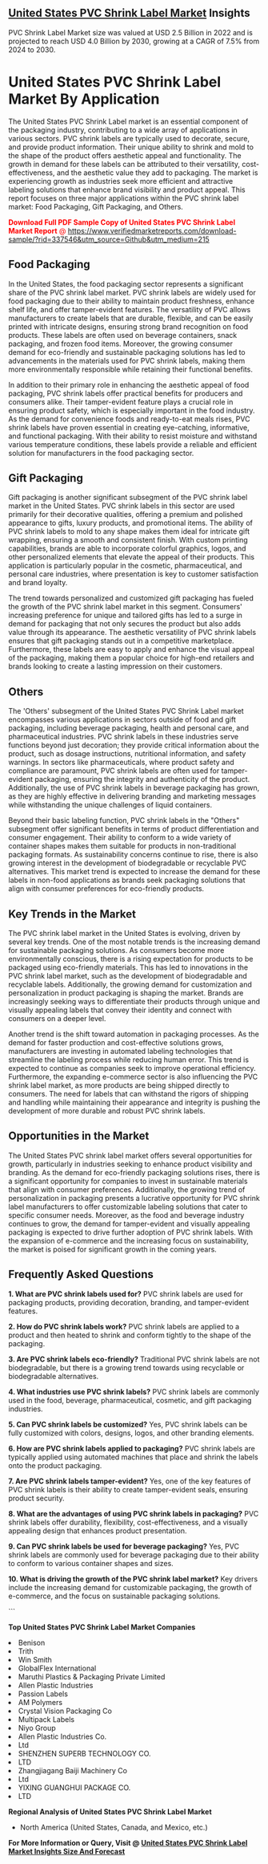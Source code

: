 <h2><a href="https://www.verifiedmarketreports.com/download-sample/?rid=337546&amp;utm_source=Github&amp;utm_medium=215" target="_blank">United States PVC Shrink Label Market</a> Insights</h2><p>PVC Shrink Label Market size was valued at USD 2.5 Billion in 2022 and is projected to reach USD 4.0 Billion by 2030, growing at a CAGR of 7.5% from 2024 to 2030.</p><p> <h1>United States PVC Shrink Label Market By Application</h1> <p>The United States PVC Shrink Label market is an essential component of the packaging industry, contributing to a wide array of applications in various sectors. PVC shrink labels are typically used to decorate, secure, and provide product information. Their unique ability to shrink and mold to the shape of the product offers aesthetic appeal and functionality. The growth in demand for these labels can be attributed to their versatility, cost-effectiveness, and the aesthetic value they add to packaging. The market is experiencing growth as industries seek more efficient and attractive labeling solutions that enhance brand visibility and product appeal. This report focuses on three major applications within the PVC shrink label market: Food Packaging, Gift Packaging, and Others. <p><span class=""><span style="color: #ff0000;"><strong>Download Full PDF Sample Copy of United States PVC Shrink Label Market Report</strong> @ </span><a href="https://www.verifiedmarketreports.com/download-sample/?rid=337546&amp;utm_source=Github&amp;utm_medium=215" target="_blank">https://www.verifiedmarketreports.com/download-sample/?rid=337546&amp;utm_source=Github&amp;utm_medium=215</a></span></p></p> <h2>Food Packaging</h2> <p>In the United States, the food packaging sector represents a significant share of the PVC shrink label market. PVC shrink labels are widely used for food packaging due to their ability to maintain product freshness, enhance shelf life, and offer tamper-evident features. The versatility of PVC allows manufacturers to create labels that are durable, flexible, and can be easily printed with intricate designs, ensuring strong brand recognition on food products. These labels are often used on beverage containers, snack packaging, and frozen food items. Moreover, the growing consumer demand for eco-friendly and sustainable packaging solutions has led to advancements in the materials used for PVC shrink labels, making them more environmentally responsible while retaining their functional benefits. <p>In addition to their primary role in enhancing the aesthetic appeal of food packaging, PVC shrink labels offer practical benefits for producers and consumers alike. Their tamper-evident feature plays a crucial role in ensuring product safety, which is especially important in the food industry. As the demand for convenience foods and ready-to-eat meals rises, PVC shrink labels have proven essential in creating eye-catching, informative, and functional packaging. With their ability to resist moisture and withstand various temperature conditions, these labels provide a reliable and efficient solution for manufacturers in the food packaging sector.</p> <h2>Gift Packaging</h2> <p>Gift packaging is another significant subsegment of the PVC shrink label market in the United States. PVC shrink labels in this sector are used primarily for their decorative qualities, offering a premium and polished appearance to gifts, luxury products, and promotional items. The ability of PVC shrink labels to mold to any shape makes them ideal for intricate gift wrapping, ensuring a smooth and consistent finish. With custom printing capabilities, brands are able to incorporate colorful graphics, logos, and other personalized elements that elevate the appeal of their products. This application is particularly popular in the cosmetic, pharmaceutical, and personal care industries, where presentation is key to customer satisfaction and brand loyalty. <p>The trend towards personalized and customized gift packaging has fueled the growth of the PVC shrink label market in this segment. Consumers' increasing preference for unique and tailored gifts has led to a surge in demand for packaging that not only secures the product but also adds value through its appearance. The aesthetic versatility of PVC shrink labels ensures that gift packaging stands out in a competitive marketplace. Furthermore, these labels are easy to apply and enhance the visual appeal of the packaging, making them a popular choice for high-end retailers and brands looking to create a lasting impression on their customers.</p> <h2>Others</h2> <p>The 'Others' subsegment of the United States PVC Shrink Label market encompasses various applications in sectors outside of food and gift packaging, including beverage packaging, health and personal care, and pharmaceutical industries. PVC shrink labels in these industries serve functions beyond just decoration; they provide critical information about the product, such as dosage instructions, nutritional information, and safety warnings. In sectors like pharmaceuticals, where product safety and compliance are paramount, PVC shrink labels are often used for tamper-evident packaging, ensuring the integrity and authenticity of the product. Additionally, the use of PVC shrink labels in beverage packaging has grown, as they are highly effective in delivering branding and marketing messages while withstanding the unique challenges of liquid containers. <p>Beyond their basic labeling function, PVC shrink labels in the "Others" subsegment offer significant benefits in terms of product differentiation and consumer engagement. Their ability to conform to a wide variety of container shapes makes them suitable for products in non-traditional packaging formats. As sustainability concerns continue to rise, there is also growing interest in the development of biodegradable or recyclable PVC alternatives. This market trend is expected to increase the demand for these labels in non-food applications as brands seek packaging solutions that align with consumer preferences for eco-friendly products.</p> <h2>Key Trends in the Market</h2> <p>The PVC shrink label market in the United States is evolving, driven by several key trends. One of the most notable trends is the increasing demand for sustainable packaging solutions. As consumers become more environmentally conscious, there is a rising expectation for products to be packaged using eco-friendly materials. This has led to innovations in the PVC shrink label market, such as the development of biodegradable and recyclable labels. Additionally, the growing demand for customization and personalization in product packaging is shaping the market. Brands are increasingly seeking ways to differentiate their products through unique and visually appealing labels that convey their identity and connect with consumers on a deeper level. <p>Another trend is the shift toward automation in packaging processes. As the demand for faster production and cost-effective solutions grows, manufacturers are investing in automated labeling technologies that streamline the labeling process while reducing human error. This trend is expected to continue as companies seek to improve operational efficiency. Furthermore, the expanding e-commerce sector is also influencing the PVC shrink label market, as more products are being shipped directly to consumers. The need for labels that can withstand the rigors of shipping and handling while maintaining their appearance and integrity is pushing the development of more durable and robust PVC shrink labels.</p> <h2>Opportunities in the Market</h2> <p>The United States PVC shrink label market offers several opportunities for growth, particularly in industries seeking to enhance product visibility and branding. As the demand for eco-friendly packaging solutions rises, there is a significant opportunity for companies to invest in sustainable materials that align with consumer preferences. Additionally, the growing trend of personalization in packaging presents a lucrative opportunity for PVC shrink label manufacturers to offer customizable labeling solutions that cater to specific consumer needs. Moreover, as the food and beverage industry continues to grow, the demand for tamper-evident and visually appealing packaging is expected to drive further adoption of PVC shrink labels. With the expansion of e-commerce and the increasing focus on sustainability, the market is poised for significant growth in the coming years.</p> <h2>Frequently Asked Questions</h2> <p><strong>1. What are PVC shrink labels used for?</strong> PVC shrink labels are used for packaging products, providing decoration, branding, and tamper-evident features.</p> <p><strong>2. How do PVC shrink labels work?</strong> PVC shrink labels are applied to a product and then heated to shrink and conform tightly to the shape of the packaging.</p> <p><strong>3. Are PVC shrink labels eco-friendly?</strong> Traditional PVC shrink labels are not biodegradable, but there is a growing trend towards using recyclable or biodegradable alternatives.</p> <p><strong>4. What industries use PVC shrink labels?</strong> PVC shrink labels are commonly used in the food, beverage, pharmaceutical, cosmetic, and gift packaging industries.</p> <p><strong>5. Can PVC shrink labels be customized?</strong> Yes, PVC shrink labels can be fully customized with colors, designs, logos, and other branding elements.</p> <p><strong>6. How are PVC shrink labels applied to packaging?</strong> PVC shrink labels are typically applied using automated machines that place and shrink the labels onto the product packaging.</p> <p><strong>7. Are PVC shrink labels tamper-evident?</strong> Yes, one of the key features of PVC shrink labels is their ability to create tamper-evident seals, ensuring product security.</p> <p><strong>8. What are the advantages of using PVC shrink labels in packaging?</strong> PVC shrink labels offer durability, flexibility, cost-effectiveness, and a visually appealing design that enhances product presentation.</p> <p><strong>9. Can PVC shrink labels be used for beverage packaging?</strong> Yes, PVC shrink labels are commonly used for beverage packaging due to their ability to conform to various container shapes and sizes.</p> <p><strong>10. What is driving the growth of the PVC shrink label market?</strong> Key drivers include the increasing demand for customizable packaging, the growth of e-commerce, and the focus on sustainable packaging solutions.</p> ```</p><p><strong>Top United States PVC Shrink Label Market Companies</strong></p><div data-test-id=""><p><li>Benison</li><li> Trith</li><li> Win Smith</li><li> GlobalFlex International</li><li> Maruthi Plastics & Packaging Private Limited</li><li> Allen Plastic Industries</li><li> Passion Labels</li><li> AM Polymers</li><li> Crystal Vision Packaging Co</li><li> Multipack Labels</li><li> Niyo Group</li><li> Allen Plastic Industries Co.</li><li> Ltd</li><li> SHENZHEN SUPERB TECHNOLOGY CO.</li><li>LTD</li><li> Zhangjiagang Baiji Machinery Co</li><li>Ltd</li><li> YIXING GUANGHUI PACKAGE CO.</li><li>LTD</li></p><div><strong>Regional Analysis of&nbsp;United States PVC Shrink Label Market</strong></div><ul><li dir="ltr"><p dir="ltr">North America&nbsp;(United States, Canada, and Mexico, etc.)</p></li></ul><p><strong>For More Information or Query, Visit @&nbsp;</strong><strong><a href="https://www.verifiedmarketreports.com/product/pvc-shrink-label-market/?utm_source=Github&amp;utm_medium=215" target="_blank">United States PVC Shrink Label Market Insights Size And Forecast</a></strong></p></div>
